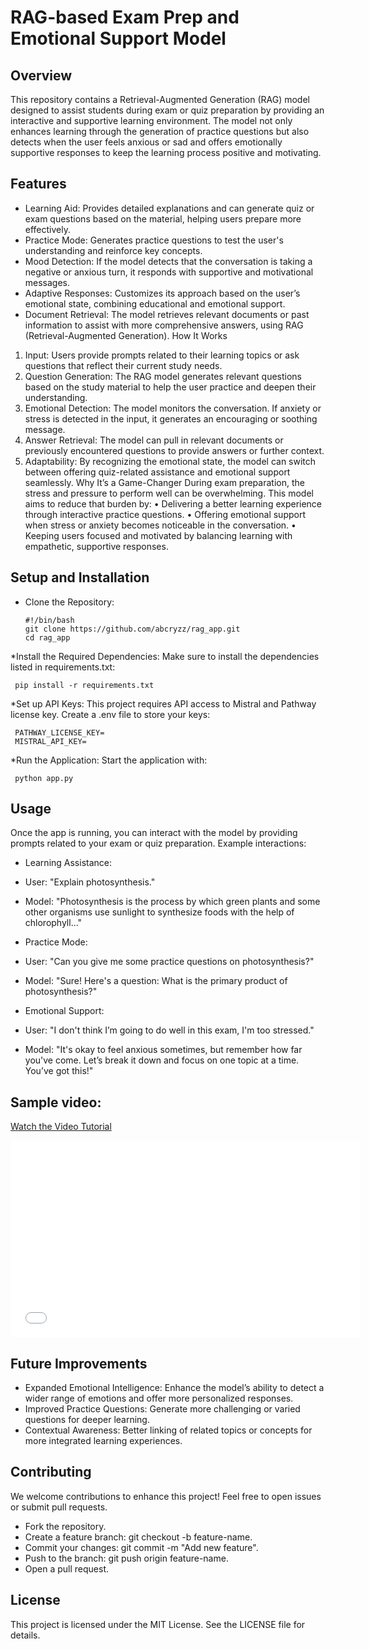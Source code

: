 # RAG-based Exam Prep and Emotional Support Model

## Overview

This repository contains a Retrieval-Augmented Generation (RAG) model designed to assist students during exam or quiz preparation by providing an interactive and supportive learning environment. The model not only enhances learning through the generation of practice questions but also detects when the user feels anxious or sad and offers emotionally supportive responses to keep the learning process positive and motivating.

## Features
* Learning Aid: Provides detailed explanations and can generate quiz or exam questions based on the material, helping users prepare more effectively.
* Practice Mode: Generates practice questions to test the user's understanding and reinforce key concepts.
*	Mood Detection: If the model detects that the conversation is taking a negative or anxious turn, it responds with supportive and motivational messages.
*	Adaptive Responses: Customizes its approach based on the user’s emotional state, combining educational and emotional support.
*	Document Retrieval: The model retrieves relevant documents or past information to assist with more comprehensive answers, using RAG (Retrieval-Augmented Generation).
How It Works
1.	Input: Users provide prompts related to their learning topics or ask questions that reflect their current study needs.
2.	Question Generation: The RAG model generates relevant questions based on the study material to help the user practice and deepen their understanding.
3.	Emotional Detection: The model monitors the conversation. If anxiety or stress is detected in the input, it generates an encouraging or soothing message.
4.	Answer Retrieval: The model can pull in relevant documents or previously encountered questions to provide answers or further context.
5.	Adaptability: By recognizing the emotional state, the model can switch between offering quiz-related assistance and emotional support seamlessly.
Why It’s a Game-Changer
During exam preparation, the stress and pressure to perform well can be overwhelming. This model aims to reduce that burden by:
•	Delivering a better learning experience through interactive practice questions.
•	Offering emotional support when stress or anxiety becomes noticeable in the conversation.
•	Keeping users focused and motivated by balancing learning with empathetic, supportive responses.

## Setup and Installation
* Clone the Repository:
  ```
  #!/bin/bash
  git clone https://github.com/abcryzz/rag_app.git
  cd rag_app
  
  ```
*Install the Required Dependencies: Make sure to install the dependencies listed in requirements.txt:
 ```
  pip install -r requirements.txt
 ```
*Set up API Keys: This project requires API access to Mistral and Pathway license key. Create a .env file to store your keys:
 ```
  PATHWAY_LICENSE_KEY=
  MISTRAL_API_KEY=
 ```
*Run the Application: Start the application with:
 ```
  python app.py
 ```

## Usage
Once the app is running, you can interact with the model by providing prompts related to your exam or quiz preparation. Example interactions:

* Learning Assistance:

 * User: "Explain photosynthesis."
 * Model: "Photosynthesis is the process by which green plants and some other organisms use sunlight to synthesize foods with the help of chlorophyll..."

* Practice Mode:

 * User: "Can you give me some practice questions on photosynthesis?"
 * Model: "Sure! Here's a question: What is the primary product of photosynthesis?"
* Emotional Support:

 * User: "I don't think I’m going to do well in this exam, I'm too stressed."
 * Model: "It's okay to feel anxious sometimes, but remember how far you've come. Let’s break it down and focus on one topic at a time. You’ve got this!"

## Sample video:

[Watch the Video Tutorial]((https://vimeo.com/1014999369?share=copy))

<!-- or for embedding -->
<iframe width="560" height="315" src="(https://vimeo.com/1014999369?share=copy)" frameborder="0" allowfullscreen></iframe>



 
## Future Improvements
 * Expanded Emotional Intelligence: Enhance the model’s ability to detect a wider range of emotions and offer more personalized responses.
 * Improved Practice Questions: Generate more challenging or varied questions for deeper learning.
 * Contextual Awareness: Better linking of related topics or concepts for more integrated learning experiences.

## Contributing
We welcome contributions to enhance this project! Feel free to open issues or submit pull requests.

 * Fork the repository.
 * Create a feature branch: git checkout -b feature-name.
 * Commit your changes: git commit -m "Add new feature".
 * Push to the branch: git push origin feature-name.
 * Open a pull request.
   
## License
This project is licensed under the MIT License. See the LICENSE file for details.
